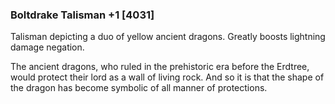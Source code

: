 ### Boltdrake Talisman +1 [4031]

Talisman depicting a duo of yellow ancient dragons. Greatly boosts lightning damage negation.

The ancient dragons, who ruled in the prehistoric era before the Erdtree, would protect their lord as a wall of living rock. And so it is that the shape of the dragon has become symbolic of all manner of protections.